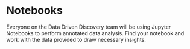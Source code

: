 # Notebooks

Everyone on the Data Driven Discovery team will be using Jupyter Notebooks to perform annotated data analysis. Find your notebook and work with the data provided to draw necessary insights.